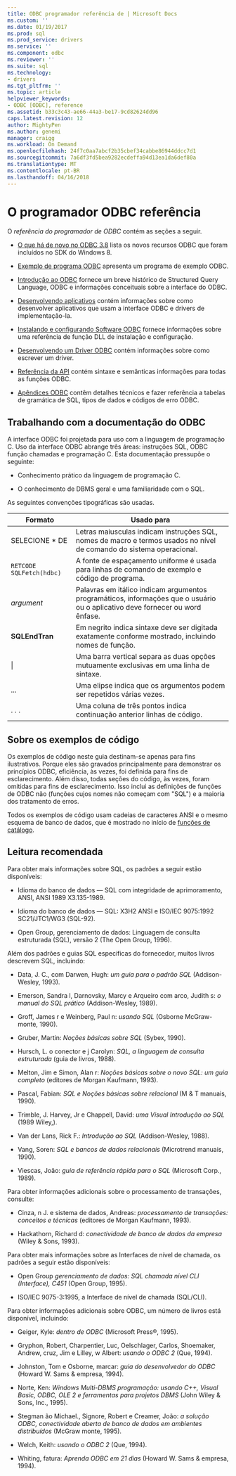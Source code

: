 ```yaml
---
title: ODBC programador referência de | Microsoft Docs
ms.custom: ''
ms.date: 01/19/2017
ms.prod: sql
ms.prod_service: drivers
ms.service: ''
ms.component: odbc
ms.reviewer: ''
ms.suite: sql
ms.technology:
- drivers
ms.tgt_pltfrm: ''
ms.topic: article
helpviewer_keywords:
- ODBC [ODBC], reference
ms.assetid: b33c3c43-ae66-44a3-be17-9cd82624dd96
caps.latest.revision: 12
author: MightyPen
ms.author: genemi
manager: craigg
ms.workload: On Demand
ms.openlocfilehash: 24f7c0aa7abcf2b35cbef34cabbe86944ddcc7d1
ms.sourcegitcommit: 7a6df3fd5bea9282ecdeffa94d13ea1da6def80a
ms.translationtype: MT
ms.contentlocale: pt-BR
ms.lasthandoff: 04/16/2018
---
```

# <a name="odbc-programmer39s-reference"></a>O programador ODBC referência
O *referência do programador de ODBC* contém as seções a seguir.  
  
-   [O que há de novo no ODBC 3.8](../../odbc/reference/what-s-new-in-odbc-3-8.md) lista os novos recursos ODBC que foram incluídos no SDK do Windows 8.  
  
-   [Exemplo de programa ODBC](../../odbc/reference/sample-odbc-program.md) apresenta um programa de exemplo ODBC.  
  
-   [Introdução ao ODBC](../../odbc/reference/introduction-to-odbc.md) fornece um breve histórico de Structured Query Language, ODBC e informações conceituais sobre a interface do ODBC.  
  
-   [Desenvolvendo aplicativos](../../odbc/reference/develop-app/developing-applications.md) contém informações sobre como desenvolver aplicativos que usam a interface ODBC e drivers de implementação-la.  
  
-   [Instalando e configurando Software ODBC](../../odbc/reference/install/installing-and-configuring-the-odbc-software.md) fornece informações sobre uma referência de função DLL de instalação e configuração.  
  
-   [Desenvolvendo um Driver ODBC](../../odbc/reference/develop-driver/developing-an-odbc-driver.md) contém informações sobre como escrever um driver.  
  
-   [Referência da API](../../odbc/reference/syntax/odbc-reference.md) contém sintaxe e semânticas informações para todas as funções ODBC.  
  
-   [Apêndices ODBC](../../odbc/reference/appendixes/odbc-appendixes.md) contêm detalhes técnicos e fazer referência a tabelas de gramática de SQL, tipos de dados e códigos de erro ODBC.  
  
## <a name="working-with-the-odbc-documentation"></a>Trabalhando com a documentação do ODBC  
 A interface ODBC foi projetada para uso com a linguagem de programação C. Uso da interface ODBC abrange três áreas: instruções SQL, ODBC função chamadas e programação C. Esta documentação pressupõe o seguinte:  
  
-   Conhecimento prático da linguagem de programação C.  
  
-   O conhecimento de DBMS geral e uma familiaridade com o SQL.  
  
 As seguintes convenções tipográficas são usadas.  
  
|Formato|Usado para|  
|------------|--------------|  
|SELECIONE * DE|Letras maiusculas indicam instruções SQL, nomes de macro e termos usados no nível de comando do sistema operacional.|  
|`RETCODE SQLFetch(hdbc)`|A fonte de espaçamento uniforme é usada para linhas de comando de exemplo e código de programa.|  
|*argument*|Palavras em itálico indicam argumentos programáticos, informações que o usuário ou o aplicativo deve fornecer ou word ênfase.|  
|**SQLEndTran**|Em negrito indica sintaxe deve ser digitada exatamente conforme mostrado, incluindo nomes de função.|  
|&#124;|Uma barra vertical separa as duas opções mutuamente exclusivas em uma linha de sintaxe.|  
|...|Uma elipse indica que os argumentos podem ser repetidos várias vezes.|  
|. . .|Uma coluna de três pontos indica continuação anterior linhas de código.|  
  
## <a name="about-the-code-examples"></a>Sobre os exemplos de código  
 Os exemplos de código neste guia destinam-se apenas para fins ilustrativos. Porque eles são gravados principalmente para demonstrar os princípios ODBC, eficiência, às vezes, foi definida para fins de esclarecimento. Além disso, todas seções do código, às vezes, foram omitidas para fins de esclarecimento. Isso inclui as definições de funções de ODBC não (funções cujos nomes não começam com "SQL") e a maioria dos tratamento de erros.  
  
 Todos os exemplos de código usam cadeias de caracteres ANSI e o mesmo esquema de banco de dados, que é mostrado no início de [funções de catálogo](../../odbc/reference/develop-app/catalog-functions.md).  
  
## <a name="recommended-reading"></a>Leitura recomendada  
 Para obter mais informações sobre SQL, os padrões a seguir estão disponíveis:  
  
-   Idioma do banco de dados — SQL com integridade de aprimoramento, ANSI, ANSI 1989 X3.135-1989.  
  
-   Idioma do banco de dados — SQL: X3H2 ANSI e ISO/IEC 9075:1992 SC21/JTC1/WG3 (SQL-92).  
  
-   Open Group, gerenciamento de dados: Linguagem de consulta estruturada (SQL), versão 2 (The Open Group, 1996).  
  
 Além dos padrões e guias SQL específicas do fornecedor, muitos livros descrevem SQL, incluindo:  
  
-   Data, J. C., com Darwen, Hugh: *um guia para o padrão SQL* (Addison-Wesley, 1993).  
  
-   Emerson, Sandra l, Darnovsky, Marcy e Arqueiro com arco, Judith s: *o manual do SQL prático* (Addison-Wesley, 1989).  
  
-   Groff, James r e Weinberg, Paul n: *usando SQL* (Osborne McGraw-monte, 1990).  
  
-   Gruber, Martin: *Noções básicas sobre SQL* (Sybex, 1990).  
  
-   Hursch, L. o conector e j Carolyn: *SQL, a linguagem de consulta estruturada* (guia de livros, 1988).  
  
-   Melton, Jim e Simon, Alan r: *Noções básicas sobre o novo SQL: um guia completo* (editores de Morgan Kaufmann, 1993).  
  
-   Pascal, Fabian: *SQL e Noções básicas sobre relacional* (M & T manuais, 1990).  
  
-   Trimble, J. Harvey, Jr e Chappell, David: *uma Visual Introdução ao SQL* (1989 Wiley,).  
  
-   Van der Lans, Rick F.: *Introdução ao SQL* (Addison-Wesley, 1988).  
  
-   Vang, Soren: *SQL e bancos de dados relacionais* (Microtrend manuais, 1990).  
  
-   Viescas, João: *guia de referência rápida para o SQL* (Microsoft Corp., 1989).  
  
 Para obter informações adicionais sobre o processamento de transações, consulte:  
  
-   Cinza, n J. e sistema de dados, Andreas: *processamento de transações: conceitos e técnicas* (editores de Morgan Kaufmann, 1993).  
  
-   Hackathorn, Richard d: *conectividade de banco de dados da empresa* (Wiley & Sons, 1993).  
  
 Para obter mais informações sobre as Interfaces de nível de chamada, os padrões a seguir estão disponíveis:  
  
-   Open Group *gerenciamento de dados: SQL chamada nível CLI (Interface), C451* (Open Group, 1995).  
  
-   ISO/IEC 9075-3:1995, a Interface de nível de chamada (SQL/CLI).  
  
 Para obter informações adicionais sobre ODBC, um número de livros está disponível, incluindo:  
  
-   Geiger, Kyle: *dentro de ODBC* (Microsoft Press®, 1995).  
  
-   Gryphon, Robert, Charpentier, Luc, Oelschlager, Carlos, Shoemaker, Andrew, cruz, Jim e Lilley, w Albert: *usando o ODBC 2* (Que, 1994).  
  
-   Johnston, Tom e Osborne, marcar: *guia do desenvolvedor do ODBC* (Howard W. Sams & empresa, 1994).  
  
-   Norte, Ken: *Windows Multi-DBMS programação: usando C++, Visual Basic, ODBC, OLE 2 e ferramentas para projetos DBMS* (John Wiley & Sons, Inc., 1995).  
  
-   Stegman ão Michael., Signore, Robert e Creamer, João: *a solução ODBC, conectividade aberta de banco de dados em ambientes distribuídos* (McGraw monte, 1995).  
  
-   Welch, Keith: *usando o ODBC 2* (Que, 1994).  
  
-   Whiting, fatura: *Aprenda ODBC em 21 dias* (Howard W. Sams & empresa, 1994).
